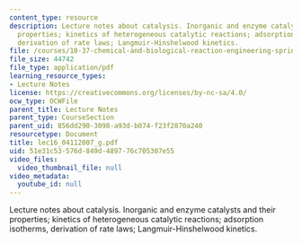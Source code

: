 ```yaml
---
content_type: resource
description: Lecture notes about catalysis. Inorganic and enzyme catalysts and their
  properties; kinetics of heterogeneous catalytic reactions; adsorption isotherms,
  derivation of rate laws; Langmuir-Hinshelwood kinetics.
file: /courses/10-37-chemical-and-biological-reaction-engineering-spring-2007/51e31c53576d849d489776c705307e55_lec16_04112007_g.pdf
file_size: 44742
file_type: application/pdf
learning_resource_types:
- Lecture Notes
license: https://creativecommons.org/licenses/by-nc-sa/4.0/
ocw_type: OCWFile
parent_title: Lecture Notes
parent_type: CourseSection
parent_uid: 856dd290-3098-a93d-b074-f23f2870a240
resourcetype: Document
title: lec16_04112007_g.pdf
uid: 51e31c53-576d-849d-4897-76c705307e55
video_files:
  video_thumbnail_file: null
video_metadata:
  youtube_id: null
---
```

Lecture notes about catalysis. Inorganic and enzyme catalysts and their properties; kinetics of heterogeneous catalytic reactions; adsorption isotherms, derivation of rate laws; Langmuir-Hinshelwood kinetics.